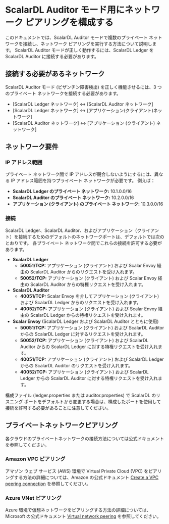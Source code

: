 # ScalarDL Auditor モード用にネットワーク ピアリングを構成する

このドキュメントでは、ScalarDL Auditor モードで複数のプライベート ネットワークを接続し、ネットワーク ピアリングを実行する方法について説明します。 ScalarDL Auditor モードが正しく動作するには、ScalarDL Ledger を ScalarDL Auditor に接続する必要があります。

## 接続する必要があるネットワーク

ScalarDL Auditor モード (ビザンチン障害検出) を正しく機能させるには、3 つのプライベート ネットワークを接続する必要があります。

* [ScalarDL Ledger ネットワーク] <-> [ScalarDL Auditor ネットワーク]
* [ScalarDL Ledger ネットワーク] <-> [アプリケーション(クライアント)ネットワーク]
* [ScalarDL Auditor ネットワーク] <-> [アプリケーション (クライアント) ネットワーク]

## ネットワーク要件

### IP アドレス範囲

プライベート ネットワーク間で IP アドレスが競合しないようにするには、異なる IP アドレス範囲を持つプライベート ネットワークが必要です。 例えば：

* **ScalarDL Ledger のプライベート ネットワーク:** 10.1.0.0/16
* **ScalarDL Auditor のプライベート ネットワーク:** 10.2.0.0/16
* **アプリケーション (クライアント) のプライベート ネットワーク:** 10.3.0.0/16

### 接続

ScalarDL Ledger、ScalarDL Auditor、およびアプリケーション（クライアント）を接続するためのデフォルトのネットワークポートは、デフォルトでは次のとおりです。 各プライベート ネットワーク間でこれらの接続を許可する必要があります。

* **ScalarDL Ledger**
  * **50051/TCP:** アプリケーション (クライアント) および Scalar Envoy 経由の ScalarDL Auditor からのリクエストを受け入れます。
  * **50052/TCP:** アプリケーション (クライアント) および Scalar Envoy 経由の ScalarDL Auditor からの特権リクエストを受け入れます。
* **ScalarDL Auditor**
  * **40051/TCP:** Scalar Envoy を介してアプリケーション (クライアント) および ScalarDL Ledger からのリクエストを受け入れます。
  * **40052/TCP:** アプリケーション (クライアント) および Scalar Envoy 経由の ScalarDL Ledger からの特権リクエストを受け入れます。
* **Scalar Envoy** (ScalarDL Ledger および ScalarDL Auditor とともに使用)
  * **50051/TCP:** アプリケーション (クライアント) および ScalarDL Auditor からの ScalarDL Ledger に対するリクエストを受け入れます。
  * **50052/TCP:** アプリケーション (クライアント) および ScalarDL Auditor からの ScalarDL Ledger に対する特権リクエストを受け入れます。
  * **40051/TCP:** アプリケーション (クライアント) および ScalarDL Ledger からの ScalarDL Auditor のリクエストを受け入れます。
  * **40052/TCP:** アプリケーション (クライアント) および ScalarDL Ledger からの ScalarDL Auditor に対する特権リクエストを受け入れます。

構成ファイル (ledger.properties または auditor.properties) で ScalarDL のリスニング ポートをデフォルトから変更する場合は、構成したポートを使用して接続を許可する必要があることに注意してください。

## プライベートネットワークピアリング

各クラウドのプライベートネットワークの接続方法については公式ドキュメントを参照してください。

### Amazon VPC ピアリング

アマゾン ウェブ サービス (AWS) 環境で Virtual Private Cloud (VPC) をピアリングする方法の詳細については、Amazon の公式ドキュメント [Create a VPC peering connection](https://docs.aws.amazon.com/vpc/latest/peering/create-vpc-peering-connection.html) を参照してください。

### Azure VNet ピアリング

Azure 環境で仮想ネットワークをピアリングする方法の詳細については、Microsoft の公式ドキュメント [Virtual network peering](https://learn.microsoft.com/en-us/azure/virtual-network/virtual-network-peering-overview) を参照してください。
